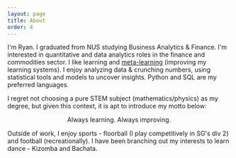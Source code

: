 ```yaml
---
layout: page
title: About
order: 4
---
```


I'm Ryan. I graduated from NUS studying Business Analytics & Finance. I'm interested in quantitative and data analytics roles in the finance and commodities sector. I like learning and 
[meta-learning](_posts/2022-09-24-thinking-about-thinking.md) (improving my learning systems). I enjoy analyzing data & crunching numbers, using statistical tools and models to uncover insights. Python and SQL are my preferred languages.

I regret not choosing a pure STEM subject (mathematics/physics) as my degree, but given this context, it is apt to introduce my motto below:

<p class="message" style="text-align: center;">
Always learning. Always improving.
</p>

Outside of work, I enjoy sports - floorball (I play competitively in SG's div 2) and football (recreationally). I have been branching out my interests to learn dance - Kizomba and Bachata.